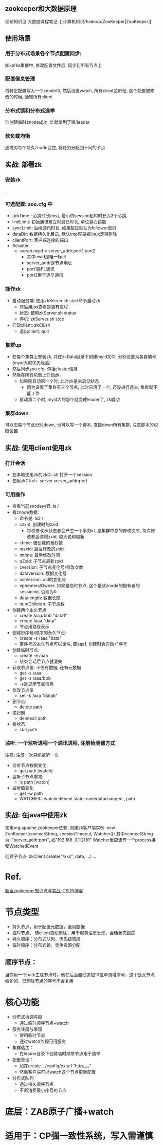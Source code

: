 ## zookeeper和大数据原理
理论知识见 大数据课程笔记: [[计算机知识/hadoop/ZooKeeper|ZooKeeper]]

## 使用场景
### 用于分布式场景各个节点配置同步:
如kafka集群中, 修改配置文件后, 同步到所有节点上
### 配置信息管理
将特定配置写入一个znode中, 然后设置watch, 所有client监听他, 这个配置被修改的时候, 通知所有client
### 分布式锁和分布式选举
谁创建临时znode成功, 谁就拿到了锁/leader
### 软负载均衡
通过对每个持久znode监控, 将任务分配到不同的节点

## 实战: 部署zk
### 安装zk
...
### 可选配置: zoo.cfg 中
- tickTime : 心跳时长(ms), 最小的session超时时长为2个心跳
- linitLimit: 初始通讯建立时最长时长, 单位是心跳数
- syncLimit: 后续通讯时长, 如果超过就认为follower宕机
- dataDir: 数据持久化目录, 默认tmp容易被linux定期删除
- clientPort: 客户端连接的端口
- \#cluster
	- server.myid = server_addr:port1:port2
		- 其中myid是唯一标识
		- server_addr是节点地址
		- port1是FL通讯
		- port2用于选举通讯
### 操作zk
- 启动服务端: 使用zkServer.sh start命令启动zk
	- 然后用jps查看是否有进程
	- 状态: 使用zkServer.sh status
	- 停机: zkServer.sh stop
- 启动client: zkCli.sh
	- 退出client: quit
### 集群up
- 在每个集群上安装zk, 并在zkData目录下创建myid文件, 分别设置为各自编号(myid大的优先级高)
- 然后同步zoo.cfg, 包括cluster信息
- 然后在所有机器上启动zk
	- 如果刚启动第一个时, 此时zk是未启动状态
		- 因为设置了集群有三个节点, 此时只活了一个, 还没进行选举, 集群就不能工作
	- 启动第二个时, myid大的那个就变成leader了, zk启动
### 集群down

可以去每个节点分别down, 也可以写一个脚本, 直接down所有集群, 注意脚本的权限设置
## 实战: 使用client使用zk

### 打开会话
- 在本地使用zk的zkCli.sh 打开一个session
- 使用zkCli.sh -server server_addr:port
### 可用操作
- 查看当前znode内容: ls /
- 看znode数据:
	- 命令是: ls2 /
	- czxid: 创建时的zxid
		- 每次修改zk状态都会产生一个事务id, 是集群中总的修改次序, 每次修改都会递增zxid, 越大说明越新
	- ctime: 被创建的毫秒数
	- mzxid: 最后修改的zxid
	- mtime: 最后修改时间
	- pZxid: 子节点最新zxid
	- cversion: 子节点变化号/修改次数
	- dataversion: 数据变化号
	- aclVersion: acl的变化号
	- ephemeralOwner: 如果是临时节点, 这个是该znode的拥有者的sessionid, 否则为0
	- datalength: 数据长度
	- numChildren: 子节点数
- 创建两个永久节点:
	- create /aaa/bbb "data1"
	- create /aaa "data"
	- 节点用路径表示
- 创建带序号/顺序的永久节点:
	- create -s /aaa "data"
	- 带序号的永久节点可以重名, 即aaa1, 创建时会自动+1序号
- 创建临时节点:
	- create -e /aaa
	- 结束会话后节点就消失
- 获取节点值: 不仅有数据, 还有元数据
	- get -s /aaa
	- get -s /aaa/bbb
	- -s是显示节点信息
- 修改节点值
	- set -s /aaa "datab"
- 删节点:
	- delete path
- 递归删
	- deleteall path
- 看状态
	- stat path
### 监听: 一个监听进程一个通讯进程, 注册检测器方式
注意: 注册一次只能监听一次
- 监听节点数据变化: 
	- get path \[watch]
- 监听子节点增减:
	- ls path \[watch]
- 监听值变化
	- get -w path
	- WATCHER:: watchedEvent state: nodedatachanged , path 
## 实战: 在java中使用zk
使用org.apache.zookeeper依赖,
创建zk客户端实例:
new ZooKeeper(connectString, seesionTimeout, Watcher())
其中connectString为: "server_addr:port", 如"192.168
.0.1:2181"
Watcher里应该有一个process接受WatchedEvent

创建子节点: 
zkClient.create("/xxx", data, ...)
...
# Ref.

[超全zookeeper知识点与实战-CSDN博客](https://blog.csdn.net/m0_46413065/article/details/121569143)


# 节点类型
- 持久节点，用于配置元数据，全局数据
- 临时节点， 随client自动删除，用于服务注册发现，会话状态跟踪
- 持久顺序：分布式队列，优先级调度
- 临时顺序：分布式锁，竞争资源分配
## 顺序节点：
当你用一个path生成节点时，他在后面自动追加10位单调增序号，这个是父节点维护的，已删除节点的序号不会复用

# 核心功能
- 分布式协调与锁
	- 通过临时顺序节点+watch
- 服务注册与发现
	- 使用临时节点
	- 通过watch监视可用服务
- 集群选主：
	- 在leader目录下创建临时顺序节点用于选举
- 配置管理：
	- 如在create：/config/xx.url “http。。。”
	- 然后客户端可以watch这个节点更新配置
- 分布式队列
	- 通过持久顺序节点
	- 不断消费最小序号的节点
# 底层：ZAB原子广播+watch

# 适用于：CP强一致性系统，写入需谨慎